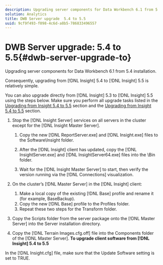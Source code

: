 ```yaml
---
description: Upgrading server components for Data Workbench 6.1 from 5.4 installation.
solution: Analytics
title: DWB Server upgrade  5.4 to 5.5
uuid: 9cf9f493-f098-4c6d-a8b5-786833496557
---
```


# DWB Server upgrade: 5.4 to 5.5{#dwb-server-upgrade-to}

Upgrading server components for Data Workbench 6.1 from 5.4 installation.

 Consequently, upgrading from [!DNL Insight] 5.4 to [!DNL Insight] 5.5 is relatively simple.

You can also upgrade directly from [!DNL Insight] 5.3 to [!DNL Insight] 5.5 using the steps below. Make sure you perform all upgrade tasks listed in the [Upgrading from Insight 5.4 to 5.5](../../../../home/c-inst-svr/c-upgrd-uninst-sftwr/c-upgrd-sftwr/t-upgrd-to-5.5.md#task-b581e47952e941158d52db3e68f076b9) section and the [Upgrading from Insight 5.4 to 5.5](../../../../home/c-inst-svr/c-upgrd-uninst-sftwr/c-upgrd-sftwr/t-upgrd-to-5.5.md#task-b581e47952e941158d52db3e68f076b9) section. 

1. Stop the [!DNL Insight Server] services on all servers in the cluster except for the [!DNL Insight Master Server].

    1. Copy the new [!DNL ReportServer.exe] and [!DNL Insight.exe] files to the Software\Insight folder. 
    
    1. After the [!DNL Insight] client has updated, copy the [!DNL InsightServer.exe] and [!DNL InsightServer64.exe] files into the \Bin folder. 
    
    1. Wait for the [!DNL Insight Master Server] to start, then verify the version running via the [!DNL Connections] visualization.

1. On the cluster’s [!DNL Master Server] in the [!DNL Insight] client:

    1. Make a local copy of the existing [!DNL Base] profile and rename it (for example, BaseBackup). 
    1. Copy the new [!DNL Base] profile to the Profiles folder. 
    1. Repeat these two steps for the Transform folder.

1. Copy the Scripts folder from the server package onto the [!DNL Master Server] into the Server installation directory.
1. Copy the [!DNL Terrain Images.cfg.off] file into the Components folder of the [!DNL Master Server].
**To upgrade client software from [!DNL Insight] 5.4 to 5.5**

In the [!DNL Insight.cfg] file, make sure that the Update Software setting is set to TRUE. 
